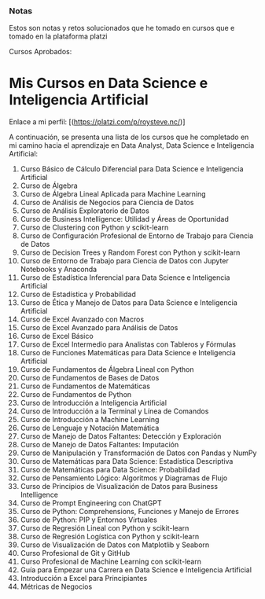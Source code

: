 ### Notas

Estos son notas y retos solucionados que he tomado en cursos que e tomado en la plataforma platzi 

Cursos Aprobados:

# Mis Cursos en Data Science e Inteligencia Artificial

Enlace a mi perfil: [(https://platzi.com/p/roysteve.nc/)]

A continuación, se presenta una lista de los cursos que he completado en mi camino hacia el aprendizaje en Data Analyst, Data Science e Inteligencia Artificial:

1. Curso Básico de Cálculo Diferencial para Data Science e Inteligencia Artificial
2. Curso de Álgebra
3. Curso de Álgebra Lineal Aplicada para Machine Learning
4. Curso de Análisis de Negocios para Ciencia de Datos
5. Curso de Análisis Exploratorio de Datos
6. Curso de Business Intelligence: Utilidad y Áreas de Oportunidad
7. Curso de Clustering con Python y scikit-learn
8. Curso de Configuración Profesional de Entorno de Trabajo para Ciencia de Datos
9. Curso de Decision Trees y Random Forest con Python y scikit-learn
10. Curso de Entorno de Trabajo para Ciencia de Datos con Jupyter Notebooks y Anaconda
11. Curso de Estadística Inferencial para Data Science e Inteligencia Artificial
12. Curso de Estadística y Probabilidad
13. Curso de Ética y Manejo de Datos para Data Science e Inteligencia Artificial
14. Curso de Excel Avanzado con Macros
15. Curso de Excel Avanzado para Análisis de Datos
16. Curso de Excel Básico
17. Curso de Excel Intermedio para Analistas con Tableros y Fórmulas
18. Curso de Funciones Matemáticas para Data Science e Inteligencia Artificial
19. Curso de Fundamentos de Álgebra Lineal con Python
20. Curso de Fundamentos de Bases de Datos
21. Curso de Fundamentos de Matemáticas
22. Curso de Fundamentos de Python
23. Curso de Introducción a Inteligencia Artificial
24. Curso de Introducción a la Terminal y Línea de Comandos
25. Curso de Introducción a Machine Learning
26. Curso de Lenguaje y Notación Matemática
27. Curso de Manejo de Datos Faltantes: Detección y Exploración
28. Curso de Manejo de Datos Faltantes: Imputación
29. Curso de Manipulación y Transformación de Datos con Pandas y NumPy
30. Curso de Matemáticas para Data Science: Estadística Descriptiva
31. Curso de Matemáticas para Data Science: Probabilidad
32. Curso de Pensamiento Lógico: Algoritmos y Diagramas de Flujo
33. Curso de Principios de Visualización de Datos para Business Intelligence
34. Curso de Prompt Engineering con ChatGPT
35. Curso de Python: Comprehensions, Funciones y Manejo de Errores
36. Curso de Python: PIP y Entornos Virtuales
37. Curso de Regresión Lineal con Python y scikit-learn
38. Curso de Regresión Logística con Python y scikit-learn
39. Curso de Visualización de Datos con Matplotlib y Seaborn
40. Curso Profesional de Git y GitHub
41. Curso Profesional de Machine Learning con scikit-learn
42. Guía para Empezar una Carrera en Data Science e Inteligencia Artificial
43. Introducción a Excel para Principiantes
44. Métricas de Negocios

